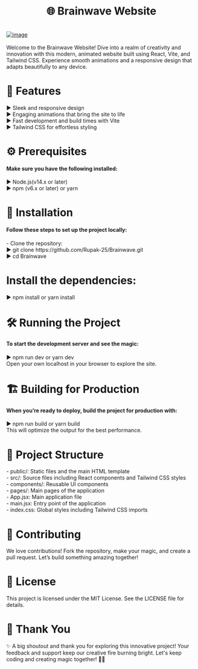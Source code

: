 <h1 align="center">🌐 Brainwave Website</h1>
<br/>
<a href="https://brainwave-eta-ruby.vercel.app/">
  <img src="https://github.com/user-attachments/assets/f03bf708-eb92-4f95-8b14-0c974fbacb29" alt="image">
</a>
<br/>
<br/>
Welcome to the Brainwave Website! Dive into a realm of creativity and innovation with this modern, animated website built using React, Vite, and Tailwind CSS. Experience smooth animations and a responsive design that adapts beautifully to any device.

<h1>🎨 Features</h1>
▶ Sleek and responsive design<br/>
▶ Engaging animations that bring the site to life<br/>
▶ Fast development and build times with Vite<br/>
▶ Tailwind CSS for effortless styling<br/>

<h1>⚙️ Prerequisites</h1>
<h4>Make sure you have the following installed:</h4>
▶ Node.js(v14.x or later)<br/>
▶ npm (v6.x or later) or yarn<br/>

<h1>🚀 Installation</h1>
<h4>Follow these steps to set up the project locally:</h4>
- Clone the repository:<br/>
▶ git clone https://github.com/Rupak-25/Brainwave.git<br/>
▶ cd Brainwave<br/>


<h1>Install the dependencies:</h1>
▶ npm install or yarn install<br/>

<h1>🛠️ Running the Project</h1>
<h4>To start the development server and see the magic:</h4>
▶ npm run dev or yarn dev<br/>
Open your own localhost in your browser to explore the site.<br/>

<h1>🏗️ Building for Production</h1>
<h4>When you’re ready to deploy, build the project for production with:</h4>
▶ npm run build or yarn build<br/>
This will optimize the output for the best performance.<br/>

<h1>🌟 Project Structure</h1>
- public/: Static files and the main HTML template<br/>
- src/: Source files including React components and Tailwind CSS styles<br/>
- components/: Reusable UI components<br/>
- pages/: Main pages of the application<br/>
- App.jsx: Main application file<br/>
- main.jsx: Entry point of the application<br/>
- index.css: Global styles including Tailwind CSS imports<br/>

<h1>🤝 Contributing</h1>
We love contributions! Fork the repository, make your magic, and create a pull request. Let’s build something amazing together!<br/>

<h1>📜 License</h1>
This project is licensed under the MIT License. See the LICENSE file for details.<br/>

<h1>🙏 Thank You</h1>
✨ A big shoutout and thank you for exploring this innovative project! Your feedback and support keep our creative fire burning bright. Let's keep coding and creating magic together! 🚀😊<br/>
